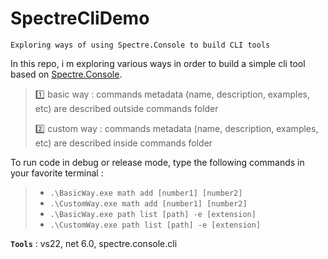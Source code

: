 # SpectreCliDemo
```
Exploring ways of using Spectre.Console to build CLI tools
```

In this repo, i m exploring various ways in order to build a simple cli tool based on [Spectre.Console](https://spectreconsole.net/cli/).
>
> :one: basic way : commands metadata (name, description, examples, etc) are described outside commands folder
>
> :two: custom way : commands metadata (name, description, examples, etc) are described inside commands folder
>

To run code in debug or release mode, type the following commands in your favorite terminal : 
> - `.\BasicWay.exe math add [number1] [number2]`
> - `.\CustomWay.exe math add [number1] [number2]`
> - `.\BasicWay.exe path list [path] -e [extension]`
> - `.\CustomWay.exe path list [path] -e [extension]`
>

**`Tools`** : vs22, net 6.0, spectre.console.cli

